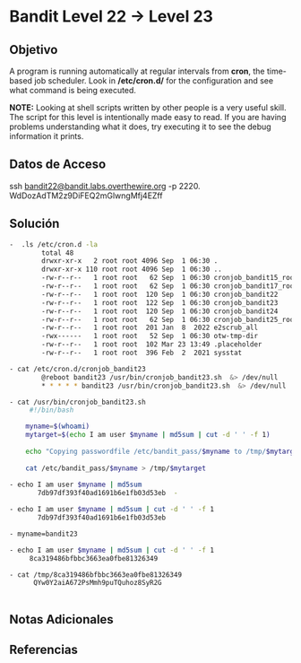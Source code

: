 # Bandit Level 22 → Level 23

## Objetivo
A program is running automatically at regular intervals from **cron**, the time-based job scheduler. Look in **/etc/cron.d/** for the configuration and see what command is being executed.

**NOTE:** Looking at shell scripts written by other people is a very useful skill. The script for this level is intentionally made easy to read. If you are having problems understanding what it does, try executing it to see the debug information it prints.

## Datos de Acceso
ssh bandit22@bandit.labs.overthewire.org -p 2220.
WdDozAdTM2z9DiFEQ2mGlwngMfj4EZff

## Solución 
```bash
-  .ls /etc/cron.d -la
		total 48
		drwxr-xr-x   2 root root 4096 Sep  1 06:30 .
		drwxr-xr-x 110 root root 4096 Sep  1 06:30 ..
		-rw-r--r--   1 root root   62 Sep  1 06:30 cronjob_bandit15_root
		-rw-r--r--   1 root root   62 Sep  1 06:30 cronjob_bandit17_root
		-rw-r--r--   1 root root  120 Sep  1 06:30 cronjob_bandit22
		-rw-r--r--   1 root root  122 Sep  1 06:30 cronjob_bandit23
		-rw-r--r--   1 root root  120 Sep  1 06:30 cronjob_bandit24
		-rw-r--r--   1 root root   62 Sep  1 06:30 cronjob_bandit25_root
		-rw-r--r--   1 root root  201 Jan  8  2022 e2scrub_all
		-rwx------   1 root root   52 Sep  1 06:30 otw-tmp-dir
		-rw-r--r--   1 root root  102 Mar 23 13:49 .placeholder
		-rw-r--r--   1 root root  396 Feb  2  2021 sysstat

- cat /etc/cron.d/cronjob_bandit23
		@reboot bandit23 /usr/bin/cronjob_bandit23.sh  &> /dev/null
		* * * * * bandit23 /usr/bin/cronjob_bandit23.sh  &> /dev/null

- cat /usr/bin/cronjob_bandit23.sh
     #!/bin/bash

	myname=$(whoami)
	mytarget=$(echo I am user $myname | md5sum | cut -d ' ' -f 1)
	
	echo "Copying passwordfile /etc/bandit_pass/$myname to /tmp/$mytarget"
	
	cat /etc/bandit_pass/$myname > /tmp/$mytarget
	
- echo I am user $myname | md5sum
       7db97df393f40ad1691b6e1fb03d53eb  -

- echo I am user $myname | md5sum | cut -d ' ' -f 1
       7db97df393f40ad1691b6e1fb03d53eb

- myname=bandit23

- echo I am user $myname | md5sum | cut -d ' ' -f 1
     8ca319486bfbbc3663ea0fbe81326349

- cat /tmp/8ca319486bfbbc3663ea0fbe81326349
      QYw0Y2aiA672PsMmh9puTQuhoz8SyR2G
      
```

## Notas Adicionales

## Referencias